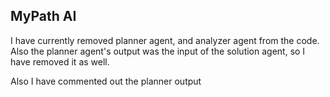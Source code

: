 ## MyPath AI

I have currently removed planner agent, and analyzer agent from the code. Also the planner agent's output was the input of the solution agent, so I have removed it as well.

Also I have commented out the planner output
